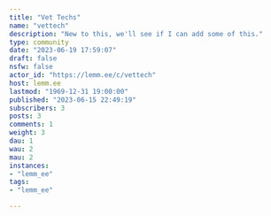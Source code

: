 ```yaml
---
title: "Vet Techs" 
name: "vettech"
description: "New to this, we'll see if I can add some of this."
type: community
date: "2023-06-19 17:59:07"
draft: false
nsfw: false
actor_id: "https://lemm.ee/c/vettech"
host: lemm.ee
lastmod: "1969-12-31 19:00:00"
published: "2023-06-15 22:49:19"
subscribers: 3
posts: 3
comments: 1
weight: 3
dau: 1
wau: 2
mau: 2
instances:
- "lemm_ee"
tags: 
- "lemm_ee"

---
```

